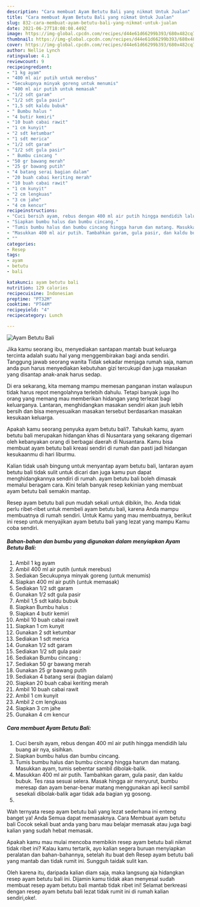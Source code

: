 ```yaml
---
description: "Cara membuat Ayam Betutu Bali yang nikmat Untuk Jualan"
title: "Cara membuat Ayam Betutu Bali yang nikmat Untuk Jualan"
slug: 832-cara-membuat-ayam-betutu-bali-yang-nikmat-untuk-jualan
date: 2021-06-27T18:08:08.449Z
image: https://img-global.cpcdn.com/recipes/d44e61d66299b393/680x482cq70/ayam-betutu-bali-foto-resep-utama.jpg
thumbnail: https://img-global.cpcdn.com/recipes/d44e61d66299b393/680x482cq70/ayam-betutu-bali-foto-resep-utama.jpg
cover: https://img-global.cpcdn.com/recipes/d44e61d66299b393/680x482cq70/ayam-betutu-bali-foto-resep-utama.jpg
author: Nellie Lynch
ratingvalue: 4.1
reviewcount: 9
recipeingredient:
- "1 kg ayam"
- "400 ml air putih untuk merebus"
- "Secukupnya minyak goreng untuk menumis"
- "400 ml air putih untuk memasak"
- "1/2 sdt garam"
- "1/2 sdt gula pasir"
- "1,5 sdt kaldu bubuk"
- " Bumbu halus "
- "4 butir kemiri"
- "10 buah cabai rawit"
- "1 cm kunyit"
- "2 sdt ketumbar"
- "1 sdt merica"
- "1/2 sdt garam"
- "1/2 sdt gula pasir"
- " Bumbu cincang "
- "50 gr bawang merah"
- "25 gr bawang putih"
- "4 batang serai bagian dalam"
- "20 buah cabai keriting merah"
- "10 buah cabai rawit"
- "1 cm kunyit"
- "2 cm lengkuas"
- "3 cm jahe"
- "4 cm kencur"
recipeinstructions:
- "Cuci bersih ayam, rebus dengan 400 ml air putih hingga mendidih lalu buang air nya, sisihkan."
- "Siapkan bumbu halus dan bumbu cincang."
- "Tumis bumbu halus dan bumbu cincang hingga harum dan matang. Masukkan ayam, tumis sebentar sambil dibolak-balik."
- "Masukkan 400 ml air putih. Tambahkan garam, gula pasir, dan kaldu bubuk. Tes rasa sesuai selera. Masak hingga air menyurut, bumbu meresap dan ayam benar-benar matang menggunakan api kecil sambil sesekali dibolak-balik agar tidak ada bagian yg gosong."
- ""
categories:
- Resep
tags:
- ayam
- betutu
- bali

katakunci: ayam betutu bali 
nutrition: 129 calories
recipecuisine: Indonesian
preptime: "PT32M"
cooktime: "PT44M"
recipeyield: "4"
recipecategory: Lunch

---
```



![Ayam Betutu Bali](https://img-global.cpcdn.com/recipes/d44e61d66299b393/680x482cq70/ayam-betutu-bali-foto-resep-utama.jpg)

Jika kamu seorang ibu, menyediakan santapan mantab buat keluarga tercinta adalah suatu hal yang menggembirakan bagi anda sendiri. Tanggung jawab seorang  wanita Tidak sekadar menjaga rumah saja, namun anda pun harus menyediakan kebutuhan gizi tercukupi dan juga masakan yang disantap anak-anak harus sedap.

Di era  sekarang, kita memang mampu memesan panganan instan walaupun tidak harus repot mengolahnya terlebih dahulu. Tetapi banyak juga lho orang yang memang mau memberikan hidangan yang terlezat bagi keluarganya. Lantaran, menghidangkan masakan sendiri akan jauh lebih bersih dan bisa menyesuaikan masakan tersebut berdasarkan masakan kesukaan keluarga. 



Apakah kamu seorang penyuka ayam betutu bali?. Tahukah kamu, ayam betutu bali merupakan hidangan khas di Nusantara yang sekarang digemari oleh kebanyakan orang di berbagai daerah di Nusantara. Kamu bisa membuat ayam betutu bali kreasi sendiri di rumah dan pasti jadi hidangan kesukaanmu di hari liburmu.

Kalian tidak usah bingung untuk menyantap ayam betutu bali, lantaran ayam betutu bali tidak sulit untuk dicari dan juga kamu pun dapat menghidangkannya sendiri di rumah. ayam betutu bali boleh dimasak memalui beragam cara. Kini telah banyak resep kekinian yang membuat ayam betutu bali semakin mantap.

Resep ayam betutu bali pun mudah sekali untuk dibikin, lho. Anda tidak perlu ribet-ribet untuk membeli ayam betutu bali, karena Anda mampu membuatnya di rumah sendiri. Untuk Kamu yang mau membuatnya, berikut ini resep untuk menyajikan ayam betutu bali yang lezat yang mampu Kamu coba sendiri.

<!--inarticleads1-->

##### Bahan-bahan dan bumbu yang digunakan dalam menyiapkan Ayam Betutu Bali:

1. Ambil 1 kg ayam
1. Ambil 400 ml air putih (untuk merebus)
1. Sediakan Secukupnya minyak goreng (untuk menumis)
1. Siapkan 400 ml air putih (untuk memasak)
1. Sediakan 1/2 sdt garam
1. Gunakan 1/2 sdt gula pasir
1. Ambil 1,5 sdt kaldu bubuk
1. Siapkan  Bumbu halus :
1. Siapkan 4 butir kemiri
1. Ambil 10 buah cabai rawit
1. Siapkan 1 cm kunyit
1. Gunakan 2 sdt ketumbar
1. Sediakan 1 sdt merica
1. Gunakan 1/2 sdt garam
1. Sediakan 1/2 sdt gula pasir
1. Sediakan  Bumbu cincang :
1. Sediakan 50 gr bawang merah
1. Gunakan 25 gr bawang putih
1. Sediakan 4 batang serai (bagian dalam)
1. Siapkan 20 buah cabai keriting merah
1. Ambil 10 buah cabai rawit
1. Ambil 1 cm kunyit
1. Ambil 2 cm lengkuas
1. Siapkan 3 cm jahe
1. Gunakan 4 cm kencur




<!--inarticleads2-->

##### Cara membuat Ayam Betutu Bali:

1. Cuci bersih ayam, rebus dengan 400 ml air putih hingga mendidih lalu buang air nya, sisihkan.
1. Siapkan bumbu halus dan bumbu cincang.
1. Tumis bumbu halus dan bumbu cincang hingga harum dan matang. Masukkan ayam, tumis sebentar sambil dibolak-balik.
1. Masukkan 400 ml air putih. Tambahkan garam, gula pasir, dan kaldu bubuk. Tes rasa sesuai selera. Masak hingga air menyurut, bumbu meresap dan ayam benar-benar matang menggunakan api kecil sambil sesekali dibolak-balik agar tidak ada bagian yg gosong.
1. 




Wah ternyata resep ayam betutu bali yang lezat sederhana ini enteng banget ya! Anda Semua dapat memasaknya. Cara Membuat ayam betutu bali Cocok sekali buat anda yang baru mau belajar memasak atau juga bagi kalian yang sudah hebat memasak.

Apakah kamu mau mulai mencoba membikin resep ayam betutu bali nikmat tidak ribet ini? Kalau kamu tertarik, ayo kalian segera buruan menyiapkan peralatan dan bahan-bahannya, setelah itu buat deh Resep ayam betutu bali yang mantab dan tidak rumit ini. Sungguh taidak sulit kan. 

Oleh karena itu, daripada kalian diam saja, maka langsung aja hidangkan resep ayam betutu bali ini. Dijamin kamu tiidak akan menyesal sudah membuat resep ayam betutu bali mantab tidak ribet ini! Selamat berkreasi dengan resep ayam betutu bali lezat tidak rumit ini di rumah kalian sendiri,oke!.

